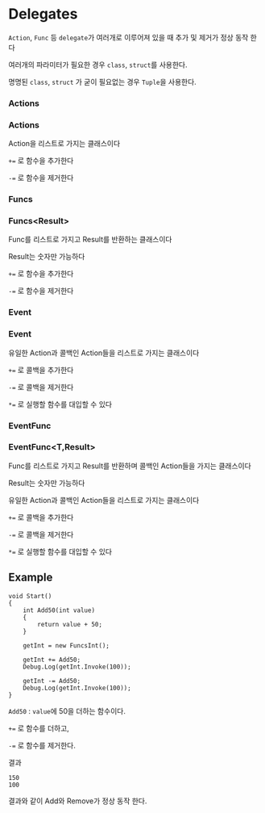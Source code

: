 # Delegates

`Action`, `Func` 등 `delegate`가 여러개로 이루어져 있을 때 추가 및 제거가 정상 동작 한다

여러개의 파라미터가 필요한 경우 `class`, `struct`를 사용한다.

명명된 `class`, `struct` 가 굳이 필요없는 경우 `Tuple`을 사용한다.

### Actions
### Actions <T>
Action을 리스트로 가지는 클래스이다

`+=` 로 함수을 추가한다

`-=` 로 함수을 제거한다

### Funcs<Result>
### Funcs<<T>Result>
Func를 리스트로 가지고 Result를 반환하는 클래스이다
	
Result는 숫자만 가능하다

`+=` 로 함수을 추가한다
	
`-=` 로 함수을 제거한다
	
### Event	
### Event <T>
유일한 Action과 콜백인 Action들을 리스트로 가지는 클래스이다
	
`+=` 로 콜백을 추가한다
	
`-=` 로 콜백을 제거한다
	
`*=` 로 실행할 함수를 대입할 수 있다

### EventFunc<Result>
### EventFunc<T,Result>	
Func를 리스트로 가지고 Result를 반환하며 콜백인 Action들을 가지는 클래스이다
	
Result는 숫자만 가능하다
	
유일한 Action과 콜백인 Action들을 리스트로 가지는 클래스이다
	
`+=` 로 콜백을 추가한다
	
`-=` 로 콜백을 제거한다
	
`*=` 로 실행할 함수를 대입할 수 있다


## Example

```
void Start()
{
	int Add50(int value)
	{
		return value + 50;
	}

	getInt = new FuncsInt();

	getInt += Add50;
	Debug.Log(getInt.Invoke(100));

	getInt -= Add50;
	Debug.Log(getInt.Invoke(100));
}
```

`Add50` : `value`에 50을 더하는 함수이다.

`+=` 로 함수를 더하고,

`-=` 로 함수를 제거한다.

결과
```
150
100
```

결과와 같이 Add와 Remove가 정상 동작 한다.
